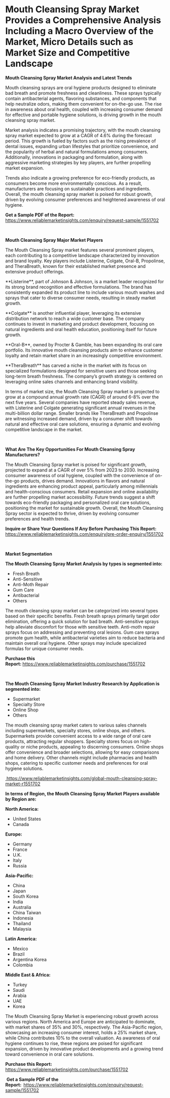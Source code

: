 <p><h1>Mouth Cleansing Spray Market Provides a Comprehensive Analysis Including a Macro Overview of the Market, Micro Details such as Market Size and Competitive Landscape</h1></p><p><strong>Mouth Cleansing Spray Market Analysis and Latest Trends</strong></p>
<p><p>Mouth cleansing sprays are oral hygiene products designed to eliminate bad breath and promote freshness and cleanliness. These sprays typically contain antibacterial agents, flavoring substances, and components that help neutralize odors, making them convenient for on-the-go use. The rise in awareness about oral health, coupled with increasing consumer demand for effective and portable hygiene solutions, is driving growth in the mouth cleansing spray market.</p><p>Market analysis indicates a promising trajectory, with the mouth cleansing spray market expected to grow at a CAGR of 4.6% during the forecast period. This growth is fueled by factors such as the rising prevalence of dental issues, expanding urban lifestyles that prioritize convenience, and the popularity of herbal and natural formulations among consumers. Additionally, innovations in packaging and formulation, along with aggressive marketing strategies by key players, are further propelling market expansion. </p><p>Trends also indicate a growing preference for eco-friendly products, as consumers become more environmentally conscious. As a result, manufacturers are focusing on sustainable practices and ingredients. Overall, the mouth cleansing spray market is poised for robust growth, driven by evolving consumer preferences and heightened awareness of oral hygiene.</p></p>
<p><strong>Get a Sample PDF of the Report:&nbsp;</strong> <a href="https://www.reliablemarketinsights.com/enquiry/request-sample/1551702?utm_campaign=3356&utm_medium=2&utm_source=Github&utm_content=ia&utm_term=15042025&utm_id=mouth-cleansing-spray">https://www.reliablemarketinsights.com/enquiry/request-sample/1551702</a></p>
<p>&nbsp;</p>
<p><strong>Mouth Cleansing Spray Major Market Players</strong></p>
<p><p>The Mouth Cleansing Spray market features several prominent players, each contributing to a competitive landscape characterized by innovation and brand loyalty. Key players include Listerine, Colgate, Oral-B, Propolinse, and TheraBreath, known for their established market presence and extensive product offerings.</p><p>**Listerine**, part of Johnson & Johnson, is a market leader recognized for its strong brand recognition and effective formulations. The brand has consistently expanded its product line to include various mouth washes and sprays that cater to diverse consumer needs, resulting in steady market growth. </p><p>**Colgate** is another influential player, leveraging its extensive distribution network to reach a wide customer base. The company continues to invest in marketing and product development, focusing on natural ingredients and oral health education, positioning itself for future growth.</p><p>**Oral-B**, owned by Procter & Gamble, has been expanding its oral care portfolio. Its innovative mouth cleansing products aim to enhance customer loyalty and retain market share in an increasingly competitive environment.  </p><p>**TheraBreath** has carved a niche in the market with its focus on specialized formulations designed for sensitive users and those seeking long-term breath freshness. The company’s growth strategy is centered on leveraging online sales channels and enhancing brand visibility.</p><p>In terms of market size, the Mouth Cleansing Spray market is projected to grow at a compound annual growth rate (CAGR) of around 6-8% over the next five years. Several companies have reported steady sales revenue, with Listerine and Colgate generating significant annual revenues in the multi-billion dollar range. Smaller brands like TheraBreath and Propolinse are witnessing increased demand, driven by a consumer shift towards natural and effective oral care solutions, ensuring a dynamic and evolving competitive landscape in the market.</p></p>
<p>&nbsp;</p>
<p><strong>What Are The Key Opportunities For Mouth Cleansing Spray Manufacturers?</strong></p>
<p><p>The Mouth Cleansing Spray market is poised for significant growth, projected to expand at a CAGR of over 5% from 2023 to 2030. Increasing consumer awareness of oral hygiene, coupled with the convenience of on-the-go products, drives demand. Innovations in flavors and natural ingredients are enhancing product appeal, particularly among millennials and health-conscious consumers. Retail expansion and online availability are further propelling market accessibility. Future trends suggest a shift towards eco-friendly packaging and personalized oral care solutions, positioning the market for sustainable growth. Overall, the Mouth Cleansing Spray sector is expected to thrive, driven by evolving consumer preferences and health trends.</p></p>
<p><strong>Inquire or Share Your Questions If Any Before Purchasing This Report:</strong> <a href="https://www.reliablemarketinsights.com/enquiry/pre-order-enquiry/1551702?utm_campaign=3356&utm_medium=2&utm_source=Github&utm_content=ia&utm_term=15042025&utm_id=mouth-cleansing-spray">https://www.reliablemarketinsights.com/enquiry/pre-order-enquiry/1551702</a></p>
<p>&nbsp;</p>
<p><strong>Market Segmentation</strong></p>
<p><strong>The Mouth Cleansing Spray Market Analysis by types is segmented into:</strong></p>
<p><ul><li>Fresh Breath</li><li>Anti-Sensitive</li><li>Anti-Moth Repair</li><li>Gum Care</li><li>Antibacterial</li><li>Others</li></ul></p>
<p><p>The mouth cleansing spray market can be categorized into several types based on their specific benefits. Fresh breath sprays primarily target odor elimination, offering a quick solution for bad breath. Anti-sensitive sprays help alleviate discomfort for those with sensitive teeth. Anti-moth repair sprays focus on addressing and preventing oral lesions. Gum care sprays promote gum health, while antibacterial varieties aim to reduce bacteria and maintain overall oral hygiene. Other sprays may include specialized formulas for unique consumer needs.</p></p>
<p><strong>Purchase this Report:&nbsp;</strong><a href="https://www.reliablemarketinsights.com/purchase/1551702?utm_campaign=3356&utm_medium=2&utm_source=Github&utm_content=ia&utm_term=15042025&utm_id=mouth-cleansing-spray">https://www.reliablemarketinsights.com/purchase/1551702</a></p>
<p>&nbsp;</p>
<p><strong>The Mouth Cleansing Spray Market Industry Research by Application is segmented into:</strong></p>
<p><ul><li>Supermarket</li><li>Specialty Store</li><li>Online Shop</li><li>Others</li></ul></p>
<p><p>The mouth cleansing spray market caters to various sales channels including supermarkets, specialty stores, online shops, and others. Supermarkets provide convenient access to a wide range of oral care products, attracting regular shoppers. Specialty stores focus on high-quality or niche products, appealing to discerning consumers. Online shops offer convenience and broader selections, allowing for easy comparisons and home delivery. Other channels might include pharmacies and health shops, catering to specific customer needs and preferences for oral hygiene solutions.</p></p>
<p><a href="https://www.reliablemarketinsights.com/global-mouth-cleansing-spray-market-r1551702?utm_campaign=3356&utm_medium=2&utm_source=Github&utm_content=ia&utm_term=15042025&utm_id=mouth-cleansing-spray">&nbsp;https://www.reliablemarketinsights.com/global-mouth-cleansing-spray-market-r1551702</a></p>
<p><strong>In terms of Region, the Mouth Cleansing Spray Market Players available by Region are:</strong></p>
<p>
    <p> <strong> North America: </strong>
        <ul>
            <li>United States</li>
            <li>Canada</li>
        </ul>
        </p> 
    <p> <strong> Europe: </strong>
        <ul>
            <li>Germany</li>
            <li>France</li>
            <li>U.K.</li>
            <li>Italy</li>
            <li>Russia</li>
        </ul>
        </p> 
    <p> <strong> Asia-Pacific: </strong>
        <ul>
            <li>China</li>
            <li>Japan</li>
            <li>South Korea</li>
            <li>India</li>
            <li>Australia</li>
            <li>China Taiwan</li>
            <li>Indonesia</li>
            <li>Thailand</li>
            <li>Malaysia</li>
        </ul>
        </p> 
    <p> <strong> Latin America: </strong>
        <ul>
            <li>Mexico</li>
            <li>Brazil</li>
            <li>Argentina Korea</li>
            <li>Colombia</li>
        </ul>
        </p> 
    <p> <strong> Middle East & Africa: </strong>
        <ul>
            <li>Turkey</li>
            <li>Saudi</li>
            <li>Arabia</li>
            <li>UAE</li>
            <li>Korea</li>
        </ul>
    </p>
    </p>
<p><p>The Mouth Cleansing Spray Market is experiencing robust growth across various regions. North America and Europe are anticipated to dominate, with market shares of 35% and 30%, respectively. The Asia-Pacific region, showcasing an increasing consumer interest, holds a 25% market share, while China contributes 10% to the overall valuation. As awareness of oral hygiene continues to rise, these regions are poised for significant expansion, driven by innovative product developments and a growing trend toward convenience in oral care solutions.</p></p>
<p><strong>Purchase this Report: </strong><a href="https://www.reliablemarketinsights.com/purchase/1551702?utm_campaign=3356&utm_medium=2&utm_source=Github&utm_content=ia&utm_term=15042025&utm_id=mouth-cleansing-spray">https://www.reliablemarketinsights.com/purchase/1551702</a></p>
<p>&nbsp;<strong>Get a Sample PDF of the Report:&nbsp;&nbsp;</strong><a href="https://www.reliablemarketinsights.com/enquiry/request-sample/1551702?utm_campaign=3356&utm_medium=2&utm_source=Github&utm_content=ia&utm_term=15042025&utm_id=mouth-cleansing-spray">https://www.reliablemarketinsights.com/enquiry/request-sample/1551702</a></p>
<p><strong></strong></p>
<p><p></p><p></p><p></p></p>